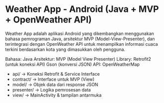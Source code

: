 # Weather App - Android (Java + MVP + OpenWeather API)
Weather App adalah aplikasi Android yang dikembangkan menggunakan bahasa pemrograman Java, arsitektur MVP (Model-View-Presenter), dan terintegrasi dengan OpenWeather API untuk menampilkan informasi cuaca terkini berdasarkan kota yang dimasukkan oleh pengguna.

Bahasa: Java
Arsitektur: MVP (Model View Presenter)
Library:
Retrofit2 (untuk koneksi API)
Gson (konversi JSON)
API: OpenWeatherMap

- api/        → Koneksi Retrofit & Service Interface
- contract/   → Interface untuk MVP (View)
- model/      → Objek data dari response JSON
- presenter/  → Logika pemrosesan data
- view/       → MainActivity & tampilan antarmuka

  
